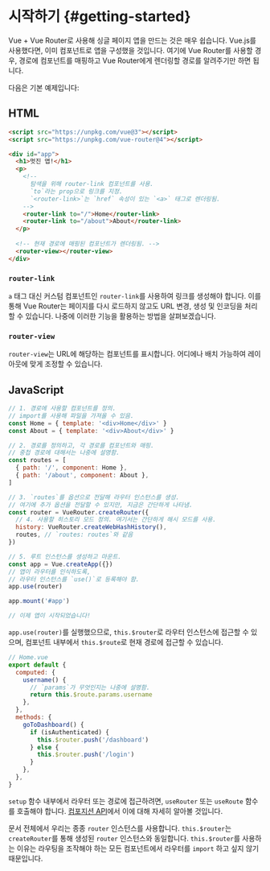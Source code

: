 # 시작하기 {#getting-started}

Vue + Vue Router로 사용해 싱글 페이지 앱을 만드는 것은 매우 쉽습니다.
Vue.js를 사용했다면, 이미 컴포넌트로 앱을 구성했을 것입니다.
여기에 Vue Router를 사용할 경우,
경로에 컴포넌트를 매핑하고 Vue Router에게 렌더링할 경로를 알려주기만 하면 됩니다.

다음은 기본 예제입니다:

## HTML

```html
<script src="https://unpkg.com/vue@3"></script>
<script src="https://unpkg.com/vue-router@4"></script>

<div id="app">
  <h1>멋진 앱!</h1>
  <p>
    <!--
      탐색을 위해 router-link 컴포넌트를 사용.
      `to`라는 prop으로 링크를 지정.
      `<router-link>`는 `href` 속성이 있는 `<a>` 태그로 렌더링됨.
    -->
    <router-link to="/">Home</router-link>
    <router-link to="/about">About</router-link>
  </p>
  
  <!-- 현재 경로에 매핑된 컴포넌트가 렌더링됨. -->
  <router-view></router-view>
</div>
```

### `router-link`

`a` 태그 대신 커스텀 컴포넌트인 `router-link`를 사용하여 링크를 생성해야 합니다.
이를 통해 Vue Router는 페이지를 다시 로드하지 않고도 URL 변경, 생성 및 인코딩을 처리할 수 있습니다.
나중에 이러한 기능을 활용하는 방법을 살펴보겠습니다.

### `router-view`

`router-view`는 URL에 해당하는 컴포넌트를 표시합니다.
어디에나 배치 가능하여 레이아웃에 맞게 조정할 수 있습니다.

## JavaScript

```js
// 1. 경로에 사용할 컴포넌트를 정의.
// import를 사용해 파일을 가져올 수 있음.
const Home = { template: '<div>Home</div>' }
const About = { template: '<div>About</div>' }

// 2. 경로를 정의하고, 각 경로를 컴포넌트와 매핑.
// 중첩 경로에 대해서는 나중에 설명함.
const routes = [
  { path: '/', component: Home },
  { path: '/about', component: About },
]

// 3. `routes`를 옵션으로 전달해 라우터 인스턴스를 생성.
// 여기에 추가 옵션을 전달할 수 있지만, 지금은 간단하게 나타냄.
const router = VueRouter.createRouter({
  // 4. 사용할 히스토리 모드 정의. 여기서는 간단하게 해시 모드를 사용.
  history: VueRouter.createWebHashHistory(),
  routes, // `routes: routes`와 같음
})

// 5. 루트 인스턴스를 생성하고 마운트.
const app = Vue.createApp({})
// 앱이 라우터를 인식하도록,
// 라우터 인스턴스를 `use()`로 등록해야 함.
app.use(router)

app.mount('#app')

// 이제 앱이 시작되었습니다!
```

`app.use(router)`를 실행했으므로,
`this.$router`로 라우터 인스턴스에 접근할 수 있으며,
컴포넌트 내부에서 `this.$route`로 현재 경로에 접근할 수 있습니다.

```js
// Home.vue
export default {
  computed: {
    username() {
      // `params`가 무엇인지는 나중에 설명함.
      return this.$route.params.username
    },
  },
  methods: {
    goToDashboard() {
      if (isAuthenticated) {
        this.$router.push('/dashboard')
      } else {
        this.$router.push('/login')
      }
    },
  },
}
```

`setup` 함수 내부에서 라우터 또는 경로에 접근하려면,
`useRouter` 또는 `useRoute` 함수를 호출해야 합니다.
[컴포지션 API](advanced/composition-api.md#accessing-the-router-and-current-route-inside-setup)에서 이에 대해 자세히 알아볼 것입니다.

문서 전체에서 우리는 종종 `router` 인스턴스를 사용합니다.
`this.$router`는 `createRouter`를 통해 생성된 `router` 인스턴스와 동일합니다.
`this.$router`를 사용하는 이유는 라우팅을 조작해야 하는 모든 컴포넌트에서 라우터를 `import` 하고 싶지 않기 때문입니다.
